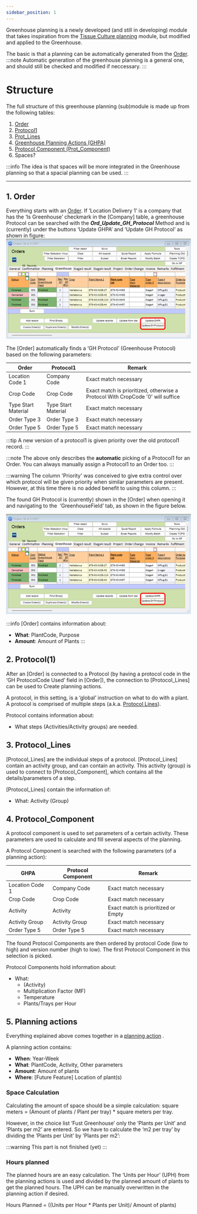```yaml
---
sidebar_position: 1
---
```

Greenhouse planning is a newly developed (and still in developing) module that takes inspiration from the [Tissue Culture planning](../../Tissue_Culture/Tissue%20Culture%20planning.md) module, but modified and applied to the Greenhouse.

The basic is that a planning can be automatically generated from the [Order](../../Tissue_Culture/Order.md).
:::note
Automatic generation of the greenhouse planning is a general one, and should still be checked and modified if neccessary.
:::

# Structure
The full structure of this greenhouse planning (sub)module is made up from the following tables:
1. [Order](../../Tissue_Culture/Order.md)
2. [Protocol1](Protocol1.md)
3. [Prot_Lines](Prot_Lines.md)
4. [Greenhouse Planning Actions (GHPA)](GHPA.md)
5. [Protocol Component (Prot_Component)](../../Tissue_Culture/Prot_Component.md)
6. Spaces?

:::info
The idea is that spaces will be more integrated in the Greenhouse planning so that a spacial planning can be used.
:::

---
## 1. Order

Everything starts with an [Order](../../Tissue_Culture/Order.md). If ‘Location Delivery 1’ is a company that has the ‘Is Greenhouse’ checkmark in the [Company] table, a greenhouse Protocol can be searched with the ***Ord_Update_GH_Protocol*** Method and is (currently) under the buttons ‘Update GHPA’ and ‘Update GH Protocol’ as shown in figure:
![](img/Order_screenshot.png)

The [Order] automatically finds a ‘GH Protocol’ (Greenhouse Protocol) based on the following parameters:

| Order               | Protocol1           | Remark |
| ---                 | ---                 | --- |
| Location Code 1     | Company Code        | Exact match necessary |
| Crop Code           | Crop Code           | Exact match is prioritized, otherwise a Protocol With CropCode '0' will suffice |
| Type Start Material | Type Start Material | Exact match necessary |
| Order Type 3        | Order Type 3        | Exact match necessary |
| Order Type 5        | Order Type 5        | Exact match necessary |

:::tip
A new version of a protocol1 is given priority over the old protocol1 record. 
:::

:::note
The above only describes the **automatic** picking of a Protocol1 for an Order. You can always manually assign a Protocol1 to an Order too.
:::

:::warning
The column 'Priority' was conceived to give extra control over which protocol will be given priority when similar parameters are present. However, at this time there is no added benefit to using this column.
:::

The found GH Protocol is (currently) shown in the [Order] when opening it and navigating to the  ‘GreenhouseField’ tab, as shown in the figure below.

![](img/Order_screenshot.png)

:::info
[Order] contains information about:
- **What**: PlantCode, Purpose
- **Amount**: Amount of Plants
:::

## 2. Protocol(1)

After an [Order] is connected to a Protocol (by having a protocol code in the ‘GH ProtocolCode Used’ field in [Order]), the connection to [Protocol_Lines] can be used to Create planning actions.

A protocol, in this setting, is a ‘global’ instruction on what to do with a plant. A protocol is comprised of multiple steps (a.k.a. [Protocol Lines](Prot_Lines.md)).

Protocol contains information about:
- What steps (Activities/Activity groups) are needed.

## 3. Protocol_Lines

[Protocol_Lines] are the individual steps of a protocol. [Protocol_Lines] contain an activity group, and can contain an activity. This activity (group) is used to connect to [Protocol_Component], which contains all the details/parameters of a step.

[Protocol_Lines] contain the information of:
- What: Activity (Group)

## 4. Protocol_Component

A protocol component is used to set parameters of a certain activity. These parameters are used to calculate and fill several aspects of the planning.

A Protocol Component is searched with the following parameters (of a planning action):

| GHPA                | Protocol Component   | Remark |
| ---                 | ---                 | --- |
| Location Code 1     | Company Code        | Exact match necessary |
| Crop Code           | Crop Code           | Exact match necessary |
| Activity            | Activity            | Exact match is prioritized or Empty  |
| Activity Group      | Activity Group      | Exact match necessary |
| Order Type 5        | Order Type 5        | Exact match necessary |
The found Protocol Components are then ordered by protocol Code (low to high) and version number (high to low). The first Protocol Component in this selection is picked.

Protocol Components hold information about:
- What:
    - (Activity)
    - Multiplication Factor (MF)
    - Temperature
    - Plants/Trays per Hour

## 5. Planning actions

Everything explained above comes together in a [planning action](GHPA.md) .

A planning action contains:
- **When**: Year-Week
- **What**: PlantCode, Activity, Other parameters
- **Amount**: Amount of plants
- **Where**: [Future Feature] Location of plant(s)

### Space Calculation
Calculating the amount of space should be a simple calculation:
square meters = (Amount of plants / Plant per tray) * square meters per tray.

However, in the choice list ‘Fust Greenhouse’ only the ‘Plants per Unit’ and ‘Plants per m2’ are entered. So we have to calculate the ‘m2 per tray’ by dividing the ‘Plants per Unit’ by ‘Plants per m2’:

:::warning
This part is not finished (yet)
:::

### Hours planned

The planned hours are an easy calculation. The ‘Units per Hour’ (UPH) from the planning actions is used and divided by the planned amount of plants to get the planned hours. The UPH can be manually overwritten in the planning action if desired.

Hours Planned = ((Units per Hour * Plants per Unit)/ Amount of plants)


